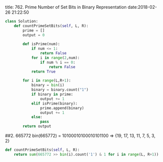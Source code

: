 title: 762. Prime Number of Set Bits in Binary Representation
date:2018-02-26 21:22:50

```python
class Solution:
    def countPrimeSetBits(self, L, R):
        prime = []
        output = 0
                            
        def isPrime(num):
            if num <= 1:
                return False
            for i in range(2,num):
                if num % i == 0:
                    return False
            return True
        
        for i in range(L,R+1):
            binary = bin(i)
            binary = binary.count("1")
            if binary in prime:
                output += 1
            elif isPrime(binary):
                prime.append(binary)
                output += 1
            else:
                pass
        return output
```

##2. 665772
bin(665772) = 10100010100010101100
=>  {19, 17, 13, 11, 7, 5, 3, 2}
```python
def countPrimeSetBits(self, L, R):
    return sum(665772 >> bin(i).count('1') & 1 for i in range(L, R+1))
```